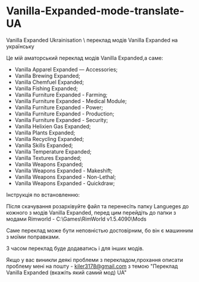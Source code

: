 # Vanilla-Expanded-mode-translate-UA
Vanilla Expanded Ukrainisation \ переклад модів Vanilla Expanded на українську

Це мій аматорський переклад модів Vanilla Expanded,а саме:

- Vanilla Apparel Expanded — Accessories;
- Vanilla Brewing Expanded;
- Vanilla Chemfuel Expanded;
- Vanilla Fishing Expanded;
- Vanilla Furniture Expanded - Farming;
- Vanilla Furniture Expanded - Medical Module;
- Vanilla Furniture Expanded - Power;
- Vanilla Furniture Expanded - Production;
- Vanilla Furniture Expanded - Security;
- Vanilla Helixien Gas Expanded;
- Vanilla Plants Expanded;
- Vanilla Recycling Expanded;
- Vanilla Skills Expanded;
- Vanilla Temperature Expanded;
- Vanilla Textures Expanded;
- Vanilla Weapons Expanded;
- Vanilla Weapons Expanded - Makeshift;
- Vanilla Weapons Expanded - Non-Lethal;
- Vanilla Weapons Expanded - Quickdraw;

Інструкція по встановленню:

Після скачування розархівуйте файл та перенесіть папку Langueges до кожного з модів Vanilla Expanded,
перед цим перейдіть до папки з модами Rimworld - C:\Games\RimWorld v1.5.4090\Mods 

Саме переклад може бути неповністью достовірним, бо він є машинним з моїми поправками.

З часом переклад буде додаватись і для інших модів.

Якщо у вас виникли деякі проблеми з перекладом,прохання описати проблему мені на пошту - kiler3178@gmail.com з темою "Переклад Vanilla Expanded (вкажіть який самий мод) UA"
